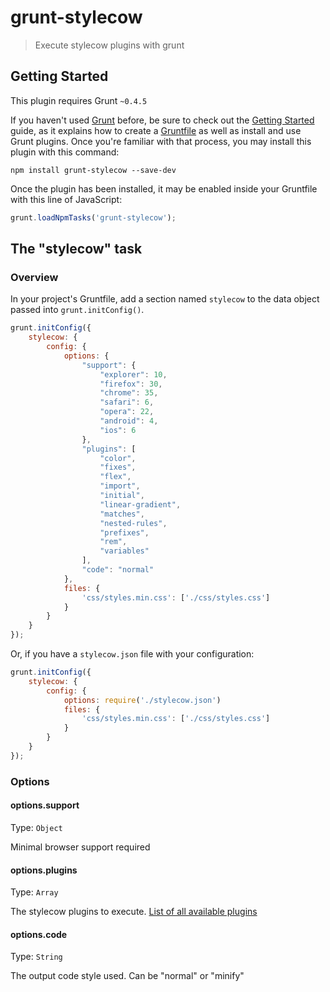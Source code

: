 # grunt-stylecow

> Execute stylecow plugins with grunt

## Getting Started
This plugin requires Grunt `~0.4.5`

If you haven't used [Grunt](http://gruntjs.com/) before, be sure to check out the [Getting Started](http://gruntjs.com/getting-started) guide, as it explains how to create a [Gruntfile](http://gruntjs.com/sample-gruntfile) as well as install and use Grunt plugins. Once you're familiar with that process, you may install this plugin with this command:

```shell
npm install grunt-stylecow --save-dev
```

Once the plugin has been installed, it may be enabled inside your Gruntfile with this line of JavaScript:

```js
grunt.loadNpmTasks('grunt-stylecow');
```

## The "stylecow" task

### Overview
In your project's Gruntfile, add a section named `stylecow` to the data object passed into `grunt.initConfig()`.

```js
grunt.initConfig({
    stylecow: {
        config: {
            options: {
                "support": {
                    "explorer": 10,
                    "firefox": 30,
                    "chrome": 35,
                    "safari": 6,
                    "opera": 22,
                    "android": 4,
                    "ios": 6
                },
                "plugins": [
                    "color",
                    "fixes",
                    "flex",
                    "import",
                    "initial",
                    "linear-gradient",
                    "matches",
                    "nested-rules",
                    "prefixes",
                    "rem",
                    "variables"
                ],
                "code": "normal"
            },
            files: {
                'css/styles.min.css': ['./css/styles.css']
            }
        }
    }
});
```

Or, if you have a `stylecow.json` file with your configuration:

```js
grunt.initConfig({
    stylecow: {
        config: {
            options: require('./stylecow.json')
            files: {
                'css/styles.min.css': ['./css/styles.css']
            }
        }
    }
});
```


### Options

#### options.support
Type: `Object`

Minimal browser support required

#### options.plugins
Type: `Array`

The stylecow plugins to execute. [List of all available plugins](http://stylecow.github.io/plugins)

#### options.code
Type: `String`

The output code style used. Can be "normal" or "minify"
